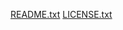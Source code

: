 [README.txt](https://github.com/SANJAYO2/olusanjo.github.io/files/14411672/README.txt)
[LICENSE.txt](https://github.com/SANJAYO2/olusanjo.github.io/files/14411671/LICENSE.txt)
